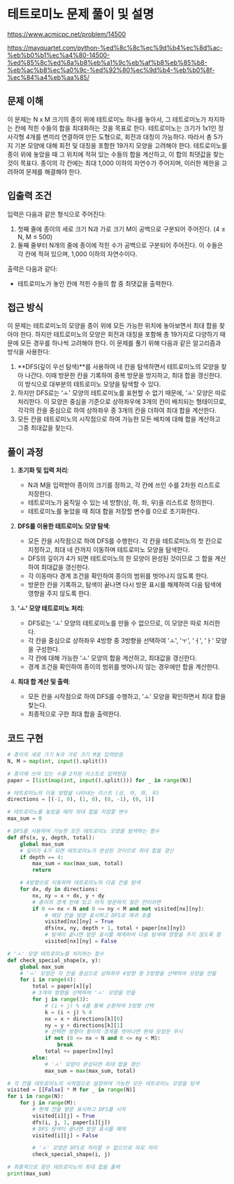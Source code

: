# 테트로미노 문제 풀이 및 설명

https://www.acmicpc.net/problem/14500

https://mayquartet.com/python-%ed%8c%8c%ec%9d%b4%ec%8d%ac-%eb%b0%b1%ec%a4%80-14500-%ed%85%8c%ed%8a%b8%eb%a1%9c%eb%af%b8%eb%85%b8-%eb%ac%b8%ec%a0%9c-%ed%92%80%ec%9d%b4-%eb%b0%8f-%ec%84%a4%eb%aa%85/

## 문제 이해

이 문제는 N x M 크기의 종이 위에 테트로미노 하나를 놓아서, 그 테트로미노가 차지하는 칸에 적힌 수들의 합을 최대화하는 것을 목표로 한다. 테트로미노는 크기가 1x1인 정사각형 4개를 변끼리 연결하여 만든 도형으로, 회전과 대칭이 가능하다. 따라서 총 5가지 기본 모양에 대해 회전 및 대칭을 포함한 19가지 모양을 고려해야 한다. 테트로미노를 종이 위에 놓았을 때 그 위치에 적혀 있는 수들의 합을 계산하고, 이 합의 최댓값을 찾는 것이 목표다. 종이의 각 칸에는 최대 1,000 이하의 자연수가 주어지며, 이러한 제한을 고려하여 문제를 해결해야 한다.

## 입출력 조건

입력은 다음과 같은 형식으로 주어진다:

1. 첫째 줄에 종이의 세로 크기 N과 가로 크기 M이 공백으로 구분되어 주어진다. (4 ≤ N, M ≤ 500)
2. 둘째 줄부터 N개의 줄에 종이에 적힌 수가 공백으로 구분되어 주어진다. 이 수들은 각 칸에 적혀 있으며, 1,000 이하의 자연수이다.

출력은 다음과 같다:

- 테트로미노가 놓인 칸에 적힌 수들의 합 중 최댓값을 출력한다.

## 접근 방식

이 문제는 테트로미노의 모양을 종이 위에 모든 가능한 위치에 놓아보면서 최대 합을 찾아야 한다. 하지만 테트로미노의 모양은 회전과 대칭을 포함해 총 19가지로 다양하기 때문에 모든 경우를 하나씩 고려해야 한다. 이 문제를 풀기 위해 다음과 같은 알고리즘과 방식을 사용한다:

1. **DFS(깊이 우선 탐색)**를 사용하여 네 칸을 탐색하면서 테트로미노의 모양을 찾아 나간다. 이때 방문한 칸을 기록하여 중복 방문을 방지하고, 최대 합을 갱신한다. 이 방식으로 대부분의 테트로미노 모양을 탐색할 수 있다.
2. 하지만 DFS로는 'ㅗ' 모양의 테트로미노를 표현할 수 없기 때문에, 'ㅗ' 모양은 따로 처리한다. 이 모양은 중심을 기준으로 상하좌우에 3개의 칸이 배치되는 형태이므로, 각각의 칸을 중심으로 하여 상하좌우 중 3개의 칸을 더하여 최대 합을 계산한다.
3. 모든 칸을 테트로미노의 시작점으로 하여 가능한 모든 배치에 대해 합을 계산하고 그중 최대값을 찾는다.

## 풀이 과정

1. **초기화 및 입력 처리**:

   - N과 M을 입력받아 종이의 크기를 정하고, 각 칸에 쓰인 수를 2차원 리스트로 저장한다.
   - 테트로미노가 움직일 수 있는 네 방향(상, 하, 좌, 우)을 리스트로 정의한다.
   - 테트로미노를 놓았을 때 최대 합을 저장할 변수를 0으로 초기화한다.

2. **DFS를 이용한 테트로미노 모양 탐색**:

   - 모든 칸을 시작점으로 하여 DFS를 수행한다. 각 칸을 테트로미노의 첫 칸으로 지정하고, 최대 네 칸까지 이동하며 테트로미노 모양을 탐색한다.
   - DFS의 깊이가 4가 되면 테트로미노의 한 모양이 완성된 것이므로 그 합을 계산하여 최대값을 갱신한다.
   - 각 이동마다 경계 조건을 확인하여 종이의 범위를 벗어나지 않도록 한다.
   - 방문한 칸을 기록하고, 탐색이 끝나면 다시 방문 표시를 해제하여 다음 탐색에 영향을 주지 않도록 한다.

3. **'ㅗ' 모양 테트로미노 처리**:

   - DFS로는 'ㅗ' 모양의 테트로미노를 만들 수 없으므로, 이 모양은 따로 처리한다.
   - 각 칸을 중심으로 상하좌우 4방향 중 3방향을 선택하여 'ㅗ', 'ㅜ', 'ㅓ', 'ㅏ' 모양을 구성한다.
   - 각 칸에 대해 가능한 'ㅗ' 모양의 합을 계산하고, 최대값을 갱신한다.
   - 경계 조건을 확인하여 종이의 범위를 벗어나지 않는 경우에만 합을 계산한다.

4. **최대 합 계산 및 출력**:
   - 모든 칸을 시작점으로 하여 DFS를 수행하고, 'ㅗ' 모양을 확인하면서 최대 합을 찾는다.
   - 최종적으로 구한 최대 합을 출력한다.

## 코드 구현

```python
# 종이의 세로 크기 N과 가로 크기 M을 입력받음
N, M = map(int, input().split())

# 종이에 쓰여 있는 수를 2차원 리스트로 입력받음
paper = [list(map(int, input().split())) for _ in range(N)]

# 테트로미노의 이동 방향을 나타내는 리스트 (상, 하, 좌, 우)
directions = [(-1, 0), (1, 0), (0, -1), (0, 1)]

# 테트로미노를 놓았을 때의 최대 합을 저장할 변수
max_sum = 0

# DFS를 사용하여 가능한 모든 테트로미노 모양을 탐색하는 함수
def dfs(x, y, depth, total):
    global max_sum
    # 깊이가 4가 되면 테트로미노가 완성된 것이므로 최대 합을 갱신
    if depth == 4:
        max_sum = max(max_sum, total)
        return

    # 4방향으로 이동하며 테트로미노의 다음 칸을 탐색
    for dx, dy in directions:
        nx, ny = x + dx, y + dy
        # 종이의 경계 안에 있고 아직 방문하지 않은 칸이라면
        if 0 <= nx < N and 0 <= ny < M and not visited[nx][ny]:
            # 해당 칸을 방문 표시하고 DFS로 재귀 호출
            visited[nx][ny] = True
            dfs(nx, ny, depth + 1, total + paper[nx][ny])
            # 탐색이 끝나면 방문 표시를 해제하여 다음 탐색에 영향을 주지 않도록 함
            visited[nx][ny] = False

# 'ㅗ' 모양 테트로미노를 처리하는 함수
def check_special_shape(x, y):
    global max_sum
    # 'ㅗ' 모양은 각 칸을 중심으로 상하좌우 4방향 중 3방향을 선택하여 모양을 만듦
    for i in range(4):
        total = paper[x][y]
        # 3개의 방향을 선택하여 'ㅗ' 모양을 만듦
        for j in range(3):
            # (i + j) % 4를 통해 순환하며 3방향 선택
            k = (i + j) % 4
            nx = x + directions[k][0]
            ny = y + directions[k][1]
            # 선택한 방향이 종이의 경계를 벗어나면 현재 모양은 무시
            if not (0 <= nx < N and 0 <= ny < M):
                break
            total += paper[nx][ny]
        else:
            # 'ㅗ' 모양이 완성되면 최대 합을 갱신
            max_sum = max(max_sum, total)

# 각 칸을 테트로미노의 시작점으로 설정하여 가능한 모든 테트로미노 모양을 탐색
visited = [[False] * M for _ in range(N)]
for i in range(N):
    for j in range(M):
        # 현재 칸을 방문 표시하고 DFS를 시작
        visited[i][j] = True
        dfs(i, j, 1, paper[i][j])
        # DFS 탐색이 끝나면 방문 표시를 해제
        visited[i][j] = False

        # 'ㅗ' 모양은 DFS로 처리할 수 없으므로 따로 처리
        check_special_shape(i, j)

# 최종적으로 찾은 테트로미노의 최대 합을 출력
print(max_sum)
```
